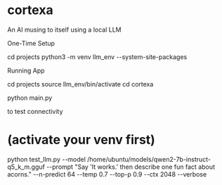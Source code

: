 # cortexa
An AI musing to itself using a local LLM

One-Time Setup

cd projects
python3 -m venv llm_env --system-site-packages

Running App

cd projects
source llm_env/bin/activate
cd cortexa

python main.py

to test connectivity

# (activate your venv first)
python test_llm.py --model /home/ubuntu/models/qwen2-7b-instruct-q5_k_m.gguf --prompt "Say 'It works.' then describe one fun fact about acorns." --n-predict 64 --temp 0.7 --top-p 0.9 --ctx 2048 --verbose


